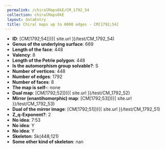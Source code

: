 ```yaml
--- 
 permalink: /chiralMaps6kE/CM_1792_54 
 collection: chiralMaps6kE
 layout: dataEntry
 title: Chiral maps up to 6000 edges - CM[1792;54]
---
```


- **ID**: [CM[1792;54]]({{ site.url }}/test/CM_1792_54)
- **Genus of the underlying surface**: 669
- **Length of the face**: 448
- **Valency**: 8
- **Length of the Petrie polygon**: 448
- **Is the automorphism group solvable?**: S
- **Number of vertices**: 448
- **Number of edges**: 1792
- **Number of faces**: 8
- **The map is self-**: none
- **Dual map**: [CM[1792;52]]({{ site.url }}/test/CM_1792_52)
- **Mirror (enantihomorphic) map**: [CM[1792;53]]({{ site.url }}/test/CM_1792_53)
- **Dual of the mirror image**: [CM[1792;51]]({{ site.url }}/test/CM_1792_51)
- **Z_q-Exponent?**: 2
- **No idea**:  7:53
- **No idea**: Y
- **No idea**: Y
- **Skeleton**: Sk(448;121)
- **Some other kind of skeleton**: nan
